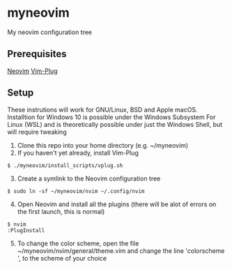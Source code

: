# myneovim
My neovim configuration tree


## Prerequisites 
[Neovim](https://neovim.io/)
[Vim-Plug](https://github.com/junegunn/vim-plug)

## Setup
These instrutions will work for GNU/Linux, BSD and Apple macOS.
Installtion for Windows 10 is possible under the Windows Subsystem For Linux (WSL) and is theoretically possible under just the Windows Shell, but will require tweaking

1. Clone this repo into your home directory (e.g. ~/myneovim)
2. If you haven't yet already, install Vim-Plug
```
$ ./myneovim/install_scripts/vplug.sh
```
3. Create a symlink to the Neovim configuration tree
```
$ sudo ln -sf ~/myneovim/nvim ~/.config/nvim
```
4. Open Neovim and install all the plugins (there will be alot of errors on the first launch, this is normal)
```
$ nvim
:PlugInstall
```
5. To change the color scheme, open the file ~/myneovim/nvim/general/theme.vim and change the line 'colorscheme <colorscheme>', to the scheme of your choice



